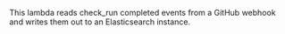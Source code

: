 This lambda reads check_run completed events from a GitHub webhook and writes them out to an Elasticsearch instance.


